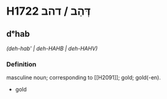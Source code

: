 # H1722 דְּהַב / דהב

## dᵉhab

_(deh-hab' | deh-HAHB | deh-HAHV)_

### Definition

masculine noun; corresponding to [[H2091]]; gold; gold(-en).

- gold
